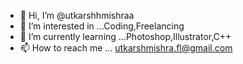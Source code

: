 - 👋 Hi, I’m @utkarshhmishraa
- 👀 I’m interested in ...Coding,Freelancing
- 🌱 I’m currently learning ...Photoshop,Illustrator,C++
- 📫 How to reach me ... utkarshmishra.fl@gmail.com

<!---
utkarshhmishraa/utkarshhmishraa is a ✨ special ✨ repository because its `README.md` (this file) appears on your GitHub profile.
You can click the Preview link to take a look at your changes.
--->
